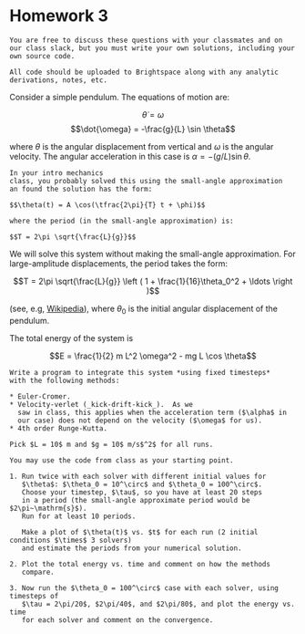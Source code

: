 # Homework 3

```{note}
You are free to discuss these questions with your classmates and on
our class slack, but you must write your own solutions, including your
own source code.

All code should be uploaded to Brightspace along with any analytic
derivations, notes, etc.
```

Consider a simple pendulum.  The equations of motion
are:

   $$\dot{\theta} = \omega$$
   $$\dot{\omega} = -\frac{g}{L} \sin \theta$$

   where $\theta$ is the angular displacement from vertical and
   $\omega$ is the angular velocity.  The angular acceleration in this
   case is $\alpha = -(g/L) \sin\theta$.

```{note}
In your intro mechanics
class, you probably solved this using the small-angle approximation
an found the solution has the form:

$$\theta(t) = A \cos(\tfrac{2\pi}{T} t + \phi)$$

where the period (in the small-angle approximation) is:

$$T = 2\pi \sqrt{\frac{L}{g}}$$
```

We will solve this system without making the small-angle
approximation.  For large-amplitude displacements, the period takes
the form:

$$T = 2\pi \sqrt{\frac{L}{g}} \left ( 1 + \frac{1}{16}\theta_0^2 + \ldots \right )$$

(see, e.g, [Wikipedia](https://en.wikipedia.org/wiki/Pendulum_(mechanics)#Power_series_solution_for_the_elliptic_integral)), where $\theta_0$ is the initial angular displacement of the pendulum.

The total energy of the system is

   $$E = \frac{1}{2} m L^2 \omega^2  - mg L \cos \theta$$

```{admonition} your task
Write a program to integrate this system *using fixed timesteps*
with the following methods:

* Euler-Cromer.
* Velocity-verlet (_kick-drift-kick_).  As we
  saw in class, this applies when the acceleration term ($\alpha$ in
  our case) does not depend on the velocity ($\omega$ for us).
* 4th order Runge-Kutta.

Pick $L = 10$ m and $g = 10$ m/s$^2$ for all runs.

You may use the code from class as your starting point.

1. Run twice with each solver with different initial values for
   $\theta$: $\theta_0 = 10^\circ$ and $\theta_0 = 100^\circ$.
   Choose your timestep, $\tau$, so you have at least 20 steps
   in a period (the small-angle approximate period would be $2\pi~\mathrm{s}$).
   Run for at least 10 periods.

   Make a plot of $\theta(t)$ vs. $t$ for each run (2 initial conditions $\times$ 3 solvers)
   and estimate the periods from your numerical solution.

2. Plot the total energy vs. time and comment on how the methods
   compare.

3. Now run the $\theta_0 = 100^\circ$ case with each solver, using timesteps of 
   $\tau = 2\pi/20$, $2\pi/40$, and $2\pi/80$, and plot the energy vs. time
   for each solver and comment on the convergence.
